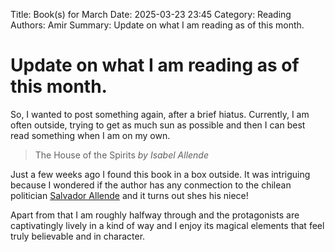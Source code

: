 Title: Book(s) for March
Date: 2025-03-23 23:45
Category: Reading
Authors: Amir
Summary: Update on what I am reading as of this month.

# Update on what I am reading as of this month.

So, I wanted to  post something again, after a brief hiatus.
Currently, I am often outside, trying to get as much sun as possible
and then I can best read something when I am on my own.

> The House of the Spirits 
> _by Isabel Allende_

Just a few weeks ago I found this book in a box outside. 
It was intriguing because I wondered if the author has any conmection
to the chilean politician [Salvador Allende](https://en.m.wikipedia.org/wiki/Salvador_Allende)
and it turns out shes his niece! 

Apart from that I am roughly halfway through and the protagonists
are captivatingly lively in a kind of way and I enjoy its 
magical elements that feel truly believable and in character.

